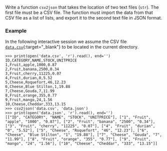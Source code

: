 Write a function `csv2json` that takes the location of two text files (`str`). The first file must be a CSV file. The function must import the data from that CSV file as a list of lists, and export it to the second text file in JSON format.

### Example

In the following interactive session we assume the CSV file [`data.csv`](media/data/data.csv){:target="_blank"} to be located in the current directory.

```console?lang=python&prompt=>>>
>>> print(open('data.csv', 'r').read(), end='')
ID,CATEGORY,NAME,STOCK,UNITPRICE
1,Fruit,apple,1000,0.87
2,Fruit,banana,2500,0.34
3,Fruit,cherry,11225,0.07
4,Fruit,durian,0,5.52
5,Cheese,Roquefort,46,12.23
6,Cheese,Blue Stilton,1,19.88
7,Cheese,Gouda,7,11.99
8,Fruit,orange,355,0.77
9,Fruit,mango,24,1.56
10,Cheese,Cheddar,333,13.15
>>> csv2json('data.csv', 'data.json')
>>> print(open('data.json', 'r').read(), end='')
[["ID", "CATEGORY", "NAME", "STOCK", "UNITPRICE"], ["1", "Fruit", "apple", "1000", "0.87"], ["2", "Fruit", "banana", "2500", "0.34"], ["3", "Fruit", "cherry", "11225", "0.07"], ["4", "Fruit", "durian", "0", "5.52"], ["5", "Cheese", "Roquefort", "46", "12.23"], ["6", "Cheese", "Blue Stilton", "1", "19.88"], ["7", "Cheese", "Gouda", "7", "11.99"], ["8", "Fruit", "orange", "355", "0.77"], ["9", "Fruit", "mango", "24", "1.56"], ["10", "Cheese", "Cheddar", "333", "13.15"]]
```
